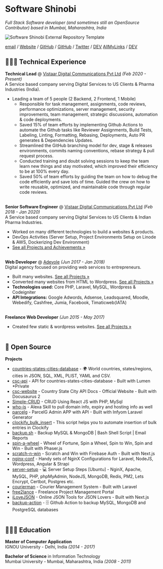 # Software Shinobi

_Full Stack Software developer (and sometimes still an OpenSource Contributor) based in Mumbai, Maharashtra, India_ <br>

![Software Shinobi External Repository Template](/markdown-content/resume-imagery/software-shinobi.jpg)

[email](mailto:gadadarshan@gmail.com) / [Website](https://dr5hn.github.io/) / [GitHub](https://www.linkedin.com/in/dr5hn/) / [GitHub](https://github.com/dr5hn/) / [Twitter](https://twitter.com/dr5hn/) / [DEV](https://dev.to/dr5hn/)
[AllMyLinks](https://twitter.com/dr5hn/) / [DEV](https://dev.to/dr5hn/)

## 👨🏻‍💻 Technical Experience

**Technical Lead** @ [Vistaar Digital Communications Pvt Ltd](https://vistaardigital.com/) _(Feb 2020 - Present)_<br>
A Service based company serving Digital Services to US Clients & Pharma Industries (India).

* Leading a team of 5 people (2 Backend, 2 Frontend, 1 Mobile)
  * Responsible for task management, assignments, code reviews, performance optimizations, server management, security improvements, team management, strategic discussions, automation & code deployments.
  * Saved 15% of team efforts by implementing Github Actions to automate the Github tasks like Reviewer Assignments, Build Tests, Labeling, Linting, Formatting, Rebasing, Deployments, Auto PR generates & Dependencies Updates.
  * Streamlined the GitHub branching model for dev, stage & releases environments, commits naming conventions, rebase strategy & pull request process.
  * Conducted training and doubt solving sessions to keep the team learn new things and stay motivated, which improved their efficiency to be at 100% every day.
  * Saved 50% of team efforts by guiding the team on how to debug the code efficiently and save lots of time.
Guided ​the ​​crew ​on how to write reusable, optimized, and maintainable code through regular code reviews.
	<br><br>

**Senior Software Engineer** @ [Vistaar Digital Communications Pvt Ltd](https://vistaardigital.com/) _(Feb 2018 - Jan 2020)_<br>
A Service based company serving Digital Services to US Clients & Indian Pharma Industries.

* Worked on many different technologies to build a websites & products.
* DevOps Activities (Server Setup, Project Environments Setup on Linode & AWS, Dockerizing Dev Environment)
* [See all Projects and Achievements »](./achievements.md)
	<br><br>

**Web Developer** @ [Adevole](http://www.adevole.com/) _(Jun 2017 - Jan 2018)_ <br/>
Digital agency focused on providing web services to entrepreneurs.

* Built many websites. [See all Projects »](./projects.md)
* Converted many websites from HTML to Wordpress. [See all Projects »](./projects.md)
* **Technologies used:** Core PHP, Laravel, MySQL, Wordpress & Codeigniter
* **API Integrations:** Google Adwords, Adsense, Leadsquared, Moodle, Webedify, Cashfree, Jumia, Facebook, Timaticweb(IATA)
	<br><br>

**Freelance Web Developer** _(Jun 2015 - May 2017)_<br/>

* Created few static & wordpress websites. [See all Projects »](./projects.md)
	<br><br>

## 📌 Open Source

**Projects**

- [countries-states-cities-database](https://github.com/dr5hn/countries-states-cities-database) - 
🌍 World countries, states/regions, cities in JSON, SQL, XML, PLIST, YAML and CSV.
- [csc-api](https://github.com/dr5hn/csc-api) - API for countries-states-cities-database - Built with Lumen *Private
- [csc-website](https://github.com/dr5hn/csc-website) - Country State City API Docs - Official Website - Built with Docusaurus 2
- [Simple-CRUD](https://github.com/dr5hn/Simple-CRUD) - CRUD Using React JS with PHP, MySql
- [who-is](https://github.com/dr5hn/who-is) - Alexa Skill to pull domain info, expiry and hosting info as well
- [parcelg](https://github.com/dr5hn/parcelg) - ParcelG Admin APP with API - Built with Infyom Laravel Generator
- [clockify\_bulk\_insert](https://github.com/dr5hn/clockify_bulk_insert) - This script helps you to automate insertion of bulk entries in Clockify
- [backup.sh](https://github.com/dr5hn/backup.sh) - Backup MySQL & MongoDB | Bash Shell Script | Email Reports
- [spin-a-wheel](https://github.com/dr5hn/spin-a-wheel) - Wheel of Fortune, Spin a Wheel, Spin to Win, Spin and Win - Built with Phaser.js
- [scratch-n-win](https://github.com/dr5hn/scratch-n-win) - Scratch and Win with Firebase Auth - Built with Next.js
- [nginx-conf](https://github.com/dr5hn/nginx-conf) - Handy sets of NginX Configurations for Laravel, NodeJS, Wordpress, Angular & Strapi
- [server-setup](https://github.com/dr5hn/server-setup) - 💻 Server Setup Steps [Ubuntu] - NginX, Apache, MySQL, PHP, phpMyAdmin, NodeJS, MongoDB, Redis, PM2, Lets Encrypt, Certbot, Postgres etc.
- [courierman](https://github.com/webgeeks-in/courierman) - Courier Management System - Built with Laravel
- [free2lance](https://github.com/webgeeks-in/free2lance) - Freelance Project Management Portal
- [iLoveJSON](https://github.com/ilovejson/ilovejson) - Online JSON Tools for JSON Lovers - Built with Next.js
- [backup-action](https://github.com/valerianpereira/backup-action) - 🗄️ Github Action to backup MySQL, MongoDB and PostgreSQL databases
	<br><br>
	
## 👨🏻‍🎓 Education

**Master of Computer Application**<br>
IGNOU University - Delhi, India _(2014 - 2017)_ <br>

**Bachelor of Science** in Information Technology<br>
Mumbai University - Mumbai, Maharashtra, India _(2008 - 2011)_
